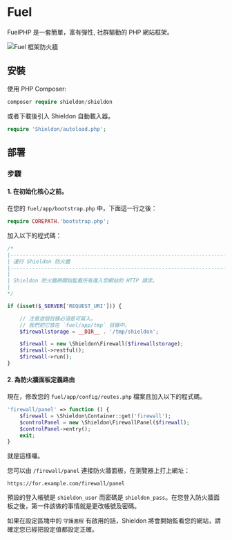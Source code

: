 # Fuel

FuelPHP 是一套簡單，富有彈性, 社群驅動的 PHP 網站框架。

![Fuel 框架防火牆](https://shieldon.io/images/home/fuel-framework-firewall.png)

## 安裝

使用 PHP Composer:

```php
composer require shieldon/shieldon
```

或者下載後引入 Shieldon 自動載入器。

```php
require 'Shieldon/autoload.php';
```

## 部署

### 步驟

#### 1. 在初始化核心之前。

在您的 `fuel/app/bootstrap.php` 中，下面這一行之後：

```php
require COREPATH.'bootstrap.php';
```
加入以下的程式碼：

```php
/*
|--------------------------------------------------------------------------
| 運行 Shieldon 防火牆
|--------------------------------------------------------------------------
|
| Shieldon 防火牆將開始監看所有進入您網站的 HTTP 請求。
|
*/

if (isset($_SERVER['REQUEST_URI'])) {

	// 注意這個目錄必須是可寫入。
	// 我們把它放在 `fuel/app/tmp` 目錄中。
    $firewallstorage = __DIR__ . '/tmp/shieldon';

    $firewall = new \Shieldon\Firewall($firewallstorage);
    $firewall->restful();
    $firewall->run();
}
```

#### 2. 為防火牆面板定義路由

現在，修改您的 `fuel/app/config/routes.php` 檔案且加入以下的程式碼。

```php
'firewall/panel' => function () {
    $firewall = \Shieldon\Container::get('firewall');
    $controlPanel = new \Shieldon\FirewallPanel($firewall);
    $controlPanel->entry();
    exit;
}
```

就是這樣囉。

您可以由 `/firewall/panel` 連接防火牆面板，在瀏覽器上打上網址：

```
https://for.example.com/firewall/panel
```

預設的登入帳號是 `shieldon_user` 而密碼是 `shieldon_pass`。在您登入防火牆面板之後，第一件該做的事情就是更改帳號及密碼。

如果在設定區塊中的 `守護進程` 有啟用的話，Shieldon 將會開始監看您的網站，請確定您已經把設定值都設定正確。